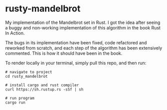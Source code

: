 # rusty-mandelbrot
My implementation of the Mandelbrot set in Rust. I got the idea after seeing a buggy and non-working implementation of this algorithm in the book Rust In Action. 

The bugs in its implementation have been fixed, code refactored and reworked from scratch, and each step of the algorithm has been extensively commented. This is how it should have been in the book.

To render locally in your terminal, simply pull this repo, and then run:

```
# navigate to project
cd rusty_mandelbrot

# install cargo and rust compiler
curl https://sh.rustup.rs -sSf | sh

# run program
cargo run
```
